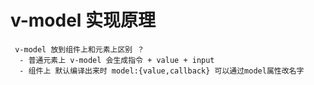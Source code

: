 
#  v-model 实现原理
   
     v-model 放到组件上和元素上区别 ？
      - 普通元素上 v-model 会生成指令 + value + input
      - 组件上 默认编译出来时 model:{value,callback} 可以通过model属性改名字 